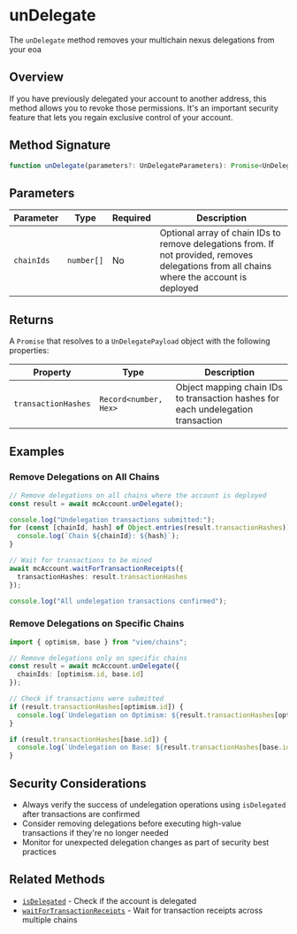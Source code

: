 # unDelegate

The `unDelegate` method removes your multichain nexus delegations from your eoa

## Overview

If you have previously delegated your account to another address, this method allows you to revoke those permissions. It's an important security feature that lets you regain exclusive control of your account.

## Method Signature

```typescript
function unDelegate(parameters?: UnDelegateParameters): Promise<UnDelegatePayload>
```

## Parameters

| Parameter | Type | Required | Description |
|-----------|------|----------|-------------|
| `chainIds` | `number[]` | No | Optional array of chain IDs to remove delegations from. If not provided, removes delegations from all chains where the account is deployed |

## Returns

A `Promise` that resolves to a `UnDelegatePayload` object with the following properties:

| Property | Type | Description |
|----------|------|-------------|
| `transactionHashes` | `Record<number, Hex>` | Object mapping chain IDs to transaction hashes for each undelegation transaction |

## Examples

### Remove Delegations on All Chains

```typescript
// Remove delegations on all chains where the account is deployed
const result = await mcAccount.unDelegate();

console.log("Undelegation transactions submitted:");
for (const [chainId, hash] of Object.entries(result.transactionHashes)) {
  console.log(`Chain ${chainId}: ${hash}`);
}

// Wait for transactions to be mined
await mcAccount.waitForTransactionReceipts({
  transactionHashes: result.transactionHashes
});

console.log("All undelegation transactions confirmed");
```

### Remove Delegations on Specific Chains

```typescript
import { optimism, base } from "viem/chains";

// Remove delegations only on specific chains
const result = await mcAccount.unDelegate({
  chainIds: [optimism.id, base.id]
});

// Check if transactions were submitted
if (result.transactionHashes[optimism.id]) {
  console.log(`Undelegation on Optimism: ${result.transactionHashes[optimism.id]}`);
}

if (result.transactionHashes[base.id]) {
  console.log(`Undelegation on Base: ${result.transactionHashes[base.id]}`);
}
```

## Security Considerations

- Always verify the success of undelegation operations using `isDelegated` after transactions are confirmed
- Consider removing delegations before executing high-value transactions if they're no longer needed
- Monitor for unexpected delegation changes as part of security best practices

## Related Methods

- [`isDelegated`](/sdk-reference/mee-client/account/methods/more/isDelegated) - Check if the account is delegated
- [`waitForTransactionReceipts`](/sdk-reference/mee-client/account/methods/more/waitForTransactionReceipts) - Wait for transaction receipts across multiple chains 